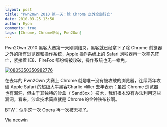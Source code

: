 ```yaml
---
layout: post
title: "Pwn2Own 2010 第一天：除 Chrome 之外全部阵亡"
date: 2010-03-25 13:50
author: Eyon
comments: true
tags: [Chrome, Chrome新闻, Pwn2Own]
---
```

Pwn2Own 2010 黑客大赛第一天刚刚结束，黑客就已经拿下了除 Chrome 浏览器之外的所有浏览器和操作系统，Apple 操作系统上的 Safari 刘啦器再一次率先阵亡，紧接着 IE8、FireFox 都纷纷被攻破，操作系统也无一幸免。

<a href="http://img.chromi.org/2010/03/0805350350982776.jpg">![](http://img.chromi.org/2010/03/0805350350982776.jpg "0805350350982776")</a>

在去年的 Pwn2Own 大赛上 Chrome 就是唯一没有被攻破的浏览器，连续两年攻破  Apple Safari 的超级大牛黑客Charlie Miller 去年表示：虽然 Chrome 浏览器也有漏洞，但由于其独特的沙盒（ SandBox ）技术，我们根本没有办法利用这些漏洞。看来，沙盒技术简直就是 Chrome 的金钟铁布衫啊。

BTW：似乎这一次 Opera 再一次被无视了。

Via [neowin](http://www.neowin.net/news/safari-firefox-and-ie8-hacked-chrome-left-untested)
